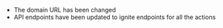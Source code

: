 * The domain URL has been changed
* API endpoints have been updated to ignite endpoints for all the actions
